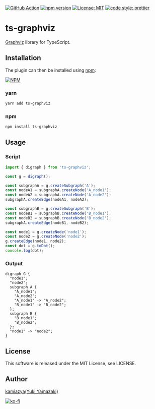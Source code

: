[![GitHub Action](https://github.com/kamiazya/ts-graphviz/workflows/NodeCI/badge.svg)](https://github.com/kamiazya/ts-graphviz/actions?workflow=NodeCI) [![npm version](https://badge.fury.io/js/ts-graphviz.svg)](https://badge.fury.io/js/ts-graphviz) [![License: MIT](https://img.shields.io/badge/License-MIT-yellow.svg)](https://opensource.org/licenses/MIT) [![code style: prettier](https://img.shields.io/badge/code_style-prettier-ff69b4.svg)](https://github.com/prettier/prettier)

# ts-graphviz

[Graphviz](https://graphviz.gitlab.io/) library for TypeScript.

## Installation

The plugin can then be installed using [npm](https://www.npmjs.com/):

[![NPM](https://nodei.co/npm/ts-graphviz.png)](https://nodei.co/npm/ts-graphviz/)

### yarn

```bash
yarn add ts-graphviz
```

### npm

```bash
npm install ts-graphviz
```

## Usage

### Script

```typescript
import { digraph } from 'ts-graphviz';

const g = digraph();

const subgraphA = g.createSubgraph('A');
const nodeA1 = subgraphA.createNode('A_node1');
const nodeA2 = subgraphA.createNode('A_node2');
subgraphA.createEdge(nodeA1, nodeA2);

const subgraphB = g.createSubgraph('B');
const nodeB1 = subgraphB.createNode('B_node1');
const nodeB2 = subgraphB.createNode('B_node2');
subgraphA.createEdge(nodeB1, nodeB2);

const node1 = g.createNode('node1');
const node2 = g.createNode('node2');
g.createEdge(node1, node2);
const dot = g.toDot();
console.log(dot);
```

### Output

```graphviz
digraph G {
  "node1";
  "node2";
  subgraph A {
    "A_node1";
    "A_node2";
    "A_node1" -> "A_node2";
    "B_node1" -> "B_node2";
  };
  subgraph B {
    "B_node1";
    "B_node2";
  };
  "node1" -> "node2";
}
```

## License

This software is released under the MIT License, see LICENSE.

## Author

[kamiazya(Yuki Yamazaki)](https://github.com/kamiazya)

[![ko-fi](https://www.ko-fi.com/img/githubbutton_sm.svg)](https://ko-fi.com/W7W5VDNO)
